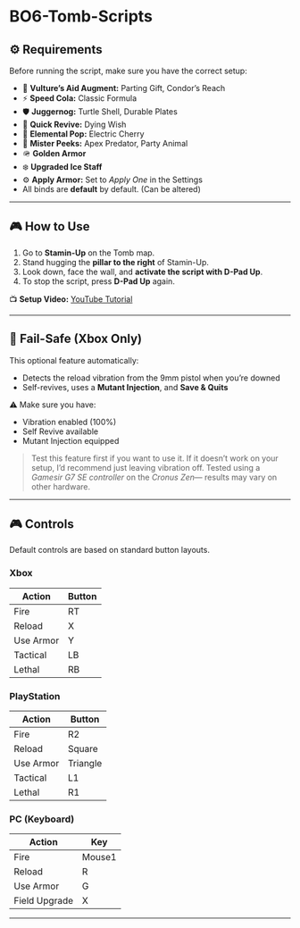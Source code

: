 # BO6-Tomb-Scripts
## ⚙️ Requirements
Before running the script, make sure you have the correct setup:

- 🧠 **Vulture’s Aid Augment:** Parting Gift, Condor’s Reach  
- ⚡ **Speed Cola:** Classic Formula  
- 🛡️ **Juggernog:** Turtle Shell, Durable Plates  
- 💉 **Quick Revive:** Dying Wish  
- 🔌 **Elemental Pop:** Electric Cherry  
- 🐒 **Mister Peeks:** Apex Predator, Party Animal  
- 🪖 **Golden Armor**  
- ❄️ **Upgraded Ice Staff**  
- ⚙️ **Apply Armor:** Set to *Apply One* in the Settings  
- All binds are **default** by default. (Can be altered)

---

## 🎮 How to Use
1. Go to **Stamin-Up** on the Tomb map.  
2. Stand hugging the **pillar to the right** of Stamin-Up.  
3. Look down, face the wall, and **activate the script with D-Pad Up**.  
4. To stop the script, press **D-Pad Up** again.  

📺 **Setup Video:** [YouTube Tutorial](https://www.youtube.com/watch?v=9w9v4qSpKRA)

---

## 🧩 Fail-Safe (Xbox Only)
This optional feature automatically:
- Detects the reload vibration from the 9mm pistol when you’re downed  
- Self-revives, uses a **Mutant Injection**, and **Save & Quits**

⚠️ Make sure you have:
- Vibration enabled (100%)  
- Self Revive available  
- Mutant Injection equipped  

> Test this feature first if you want to use it.
> If it doesn’t work on your setup, I’d recommend just leaving vibration off. 
> Tested using a *Gamesir G7 SE controller* on the *Cronus Zen*— results may vary on other hardware.

---

## 🎮 Controls
Default controls are based on standard button layouts.

### Xbox

| Action    | Button  |
|-----------|---------|
| Fire      | RT      |
| Reload    | X       |
| Use Armor | Y       |
| Tactical  | LB      |
| Lethal    | RB      |

### PlayStation

| Action    | Button  |
|-----------|---------|
| Fire      | R2      |
| Reload    | Square  |
| Use Armor | Triangle|
| Tactical  | L1      |
| Lethal    | R1      |

### PC (Keyboard)

| Action        | Key    |
|---------------|--------|
| Fire          | Mouse1 |
| Reload        | R      |
| Use Armor     | G      |
| Field Upgrade | X      |

---